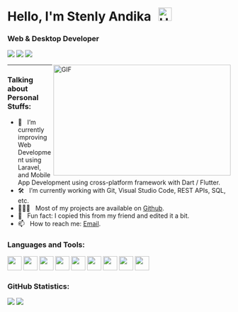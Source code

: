 # Hello, I'm Stenly Andika <img src="https://raw.githubusercontent.com/iampavangandhi/iampavangandhi/master/gifs/Hi.gif" alt="Hi" style="width: 30px;margin-left: 10px;">

### Web & Desktop Developer
[![](https://img.shields.io/badge/-LinkedIn-0e76a8?style=flat-square&logo=Linkedin&logoColor=white)]()
[![](https://img.shields.io/badge/Website-3b5998?style=flat-square&logo=google-chrome&logoColor=white)](https://StenlyAndika.github.io)
[![](https://img.shields.io/badge/-Email-0088cc?style=flat-square&logo=Gmail&logoColor=white)](https://mail.google.com/mail/?view=cm&fs=1&to=stenly.andika@gmail.com)

<img align="right" height="250" width="400" alt="GIF" src="https://camo.githubusercontent.com/86a3b6db470f1a0429f7355c08d1edabf3d2c804/68747470733a2f2f6d69726f2e6d656469756d2e636f6d2f6d61782f313336302f312a495247486d69477361313673746564517649615a66772e676966"/>

---- 

### Talking about Personal Stuffs:

- 🚀 &nbsp; I’m currently improving Web Development using Laravel, and Mobile App Development using cross-platform framework with Dart / Flutter.
- 🛠 &nbsp; I’m currently working with Git, Visual Studio Code, REST APIs, SQL, etc.
- 👨🏻‍💻 &nbsp; Most of my projects are available on [Github]([https://github.com/StenlyAndika](https://github.com/StenlyAndika?tab=repositories)).
- 👾 &nbsp; Fun fact: I copied this from my friend and edited it a bit.
- 📫 &nbsp; How to reach me: [Email](https://mail.google.com/mail/?view=cm&fs=1&to=stenly.andika@gmail.com).

### Languages and Tools:
<code><img height="32" width="32" src="https://cdn.simpleicons.org/html5" /></code>
<code><img height="32" width="32" src="https://cdn.simpleicons.org/css3" /></code>
<code><img height="32" width="32" src="https://cdn.simpleicons.org/javascript" /></code>
<code><img height="32" width="32" src="https://cdn.simpleicons.org/bootstrap" /></code>
<code><img height="32" width="32" src="https://cdn.simpleicons.org/laravel"></code>
<code><img height="32" width="32" src="https://cdn.simpleicons.org/codeigniter"></code>
<code><img height="32" width="32" src="https://cdn.simpleicons.org/visualstudiocode" /></code>
<code><img height="32" width="32" src="https://cdn.simpleicons.org/mysql" /></code>
<code><img height="32" width="32" src="https://cdn.simpleicons.org/mongodb" /></code>

### GitHub Statistics:
[![](https://github-readme-stats.vercel.app/api?username=StenlyAndika&show_icons=true&theme=transparent)](https://github.com/StenlyAndika)
[![](https://github-readme-stats.vercel.app/api/top-langs/?username=StenlyAndika&layout=compact)](https://github.com/StenlyAndika)
